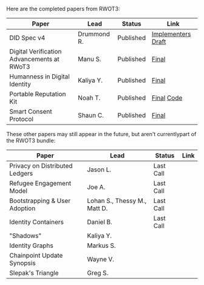 Here are the completed papers from RWOT3:

| **Paper** | **Lead** | **Status** | **Link** |
|-----------|----------|------------|----------|
| DID Spec v4 | Drummond R. | Published | [Implementers Draft](../final-documents/did-implementer-draft-10.pdf) |
| Digital Verification Advancements at RWoT3 | Manu S. | Published | [Final](../final-documents/digital-verification-advancements.pdf) |
| Humanness in Digital Identity | Kaliya Y. | Published | [Final](../final-documents/WisdomEmbedding-Human-Wisdom-in-Our-Digital-Tomorrow.pdf) |
| Portable Reputation Kit | Noah T. | Published | [Final](../final-documents/reputation-toolkit.pdf) [Code](portable-reputation) |
| Smart Consent Protocol | Shaun C. | Published | [Final](../final-documents/smart-consent-protocol.pdf) |

These other papers may still appear in the future, but aren't currentlypart of the RWOT3 bundle:

| **Paper** | **Lead** | **Status** | **Link** |
|-----------|----------|------------|----------|
| Privacy on Distributed Ledgers | Jason L. | Last Call | |
| Refugee Engagement Model | Joe A. | Last Call |  |
| Bootstrapping & User Adoption | Lohan S., Thessy M., Matt D. | Last Call | |
| Identity Containers | Daniel B. | Last Call | |
| "Shadows" | Kaliya Y. | | |
| Identity Graphs | Markus S. |  | |
| Chainpoint Update Synopsis | Wayne V. | | |
| Slepak's Triangle | Greg S. |  | |
